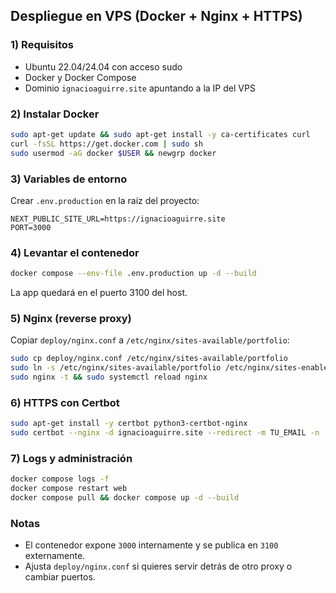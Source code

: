 ## Despliegue en VPS (Docker + Nginx + HTTPS)

### 1) Requisitos
- Ubuntu 22.04/24.04 con acceso sudo
- Docker y Docker Compose
- Dominio `ignacioaguirre.site` apuntando a la IP del VPS

### 2) Instalar Docker
```bash
sudo apt-get update && sudo apt-get install -y ca-certificates curl
curl -fsSL https://get.docker.com | sudo sh
sudo usermod -aG docker $USER && newgrp docker
```

### 3) Variables de entorno
Crear `.env.production` en la raíz del proyecto:
```env
NEXT_PUBLIC_SITE_URL=https://ignacioaguirre.site
PORT=3000
```

### 4) Levantar el contenedor
```bash
docker compose --env-file .env.production up -d --build
```
La app quedará en el puerto 3100 del host.

### 5) Nginx (reverse proxy)
Copiar `deploy/nginx.conf` a `/etc/nginx/sites-available/portfolio`:
```bash
sudo cp deploy/nginx.conf /etc/nginx/sites-available/portfolio
sudo ln -s /etc/nginx/sites-available/portfolio /etc/nginx/sites-enabled/portfolio
sudo nginx -t && sudo systemctl reload nginx
```

### 6) HTTPS con Certbot
```bash
sudo apt-get install -y certbot python3-certbot-nginx
sudo certbot --nginx -d ignacioaguirre.site --redirect -m TU_EMAIL -n
```

### 7) Logs y administración
```bash
docker compose logs -f
docker compose restart web
docker compose pull && docker compose up -d --build
```

### Notas
- El contenedor expone `3000` internamente y se publica en `3100` externamente.
- Ajusta `deploy/nginx.conf` si quieres servir detrás de otro proxy o cambiar puertos.


